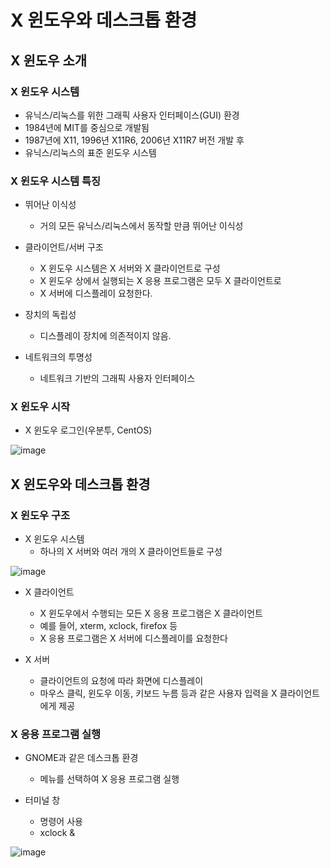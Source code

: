 # X 윈도우와 데스크톱 환경 

## X 윈도우 소개 

### X 윈도우 시스템
- 유닉스/리눅스를 위한 그래픽 사용자 인터페이스(GUI) 환경
- 1984년에 MIT를 중심으로 개발됨
- 1987년에 X11, 1996년 X11R6, 2006년 X11R7 버전 개발 후
- 유닉스/리눅스의 표준 윈도우 시스템

### X 윈도우 시스템 특징
- 뛰어난 이식성
  - 거의 모든 유닉스/리눅스에서 동작할 만큼 뛰어난 이식성

- 클라이언트/서버 구조
  - X 윈도우 시스템은 X 서버와 X 클라이언트로 구성
  - X 윈도우 상에서 실행되는 X 응용 프로그램은 모두 X 클라이언트로
  - X 서버에 디스플레이 요청한다.

- 장치의 독립성
  - 디스플레이 장치에 의존적이지 않음.

- 네트워크의 투명성
  - 네트워크 기반의 그래픽 사용자 인터페이스

### X 윈도우 시작 
- X 윈도우 로그인(우분투, CentOS)

![image](https://github.com/user-attachments/assets/2a414126-1da8-4381-a193-f23f92e7df04)

## X 윈도우와 데스크톱 환경
### X 윈도우 구조 
- X 윈도우 시스템
  - 하나의 X 서버와 여러 개의 X 클라이언트들로 구성

![image](https://github.com/user-attachments/assets/56e4a107-3e36-40e1-aa84-3e53b8327c90)

- X 클라이언트
  - X 윈도우에서 수행되는 모든 X 응용 프로그램은 X 클라이언트
  - 예를 들어, xterm, xclock, firefox 등
  - X 응용 프로그램은 X 서버에 디스플레이를 요청한다

- X 서버
  - 클라이언트의 요청에 따라 화면에 디스플레이
  - 마우스 클릭, 윈도우 이동, 키보드 누름 등과 같은 사용자 입력을 X 클라이언트에게 제공

### X 응용 프로그램 실행
- GNOME과 같은 데스크톱 환경
  - 메뉴를 선택하여 X 응용 프로그램 실행

- 터미널 창
  - 명령어 사용
  - xclock &

![image](https://github.com/user-attachments/assets/4422ce1d-7fdd-4017-86f8-d94388235944)





